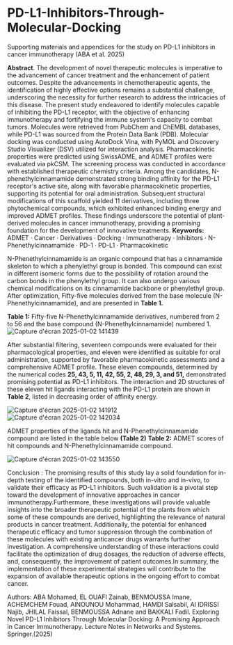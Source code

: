 # PD-L1-Inhibitors-Through-Molecular-Docking
Supporting materials and appendices for the study on PD-L1 inhibitors in cancer immunotherapy (ABA et al. 2025)

**Abstract**. The development of novel therapeutic molecules is imperative to the advancement of cancer treatment and the enhancement of patient outcomes. Despite the advancements in chemotherapeutic agents, the identification of highly effective options remains a substantial challenge, underscoring the necessity for further research to address the intricacies of this disease. The present study endeavored to identify molecules capable of inhibiting the PD-L1 receptor, with the objective of enhancing immunotherapy and fortifying the immune system's capacity to combat tumors. Molecules were retrieved from PubChem and ChEMBL databases, while PD-L1 was sourced from the Protein Data Bank (PDB). Molecular docking was conducted using AutoDock Vina, with PyMOL and Discovery Studio Visualizer (DSV) utilized for interaction analysis. Pharmacokinetic properties were predicted using SwissADME, and ADMET profiles were evaluated via pkCSM. The screening process was conducted in accordance with established therapeutic chemistry criteria. Among the candidates, N-phenethylcinnamamide demonstrated strong binding affinity for the PD-L1 receptor's active site, along with favorable pharmacokinetic properties, supporting its potential for oral administration. Subsequent structural modifications of this scaffold yielded 11 derivatives, including three phytochemical compounds, which exhibited enhanced binding energy and improved ADMET profiles. These findings underscore the potential of plant-derived molecules in cancer immunotherapy, providing a promising foundation for the development of innovative treatments.
**Keywords:** ADMET · Cancer · Derivatives · Docking · Immunotherapy · Inhibitors · N-Phenethylcinnamamide · PD-1 · PD-L1 · Pharmacokinetic

N-Phenethylcinnamamide is an organic compound that has a cinnamamide skeleton to which a phenylethyl group is bonded. This compound can exist in different isomeric forms due to the possibility of rotation around the carbon bonds in the phenylethyl group. It can also undergo various chemical modifications on its cinnamamide backbone or phenylethyl group. After optimization, Fifty-five molecules derived from the base molecule (N-Phenethylcinnamamide), and are presented in **Table 1.**

**Table 1:** Fifty-five N-Phenethylcinnamamide derivatives, numbered from 2 to 56 and the base compound (N-Phenethylcinnamamide) numbered 1.
![Capture d'écran 2025-01-02 141439](https://github.com/user-attachments/assets/d8804507-8e3e-4578-9770-40b22928c637)

After substantial filtering, seventeen compounds were evaluated for their pharmacological properties, and eleven were identified as suitable for oral administration, supported by favorable pharmacokinetic assessments and a comprehensive ADMET profile. These eleven compounds, determined by the numerical codes **25, 43, 5, 11, 42, 55, 2, 48, 29, 3, and 51,** demonstrated promising potential as PD-L1 inhibitors. The interaction and 2D structures of these eleven hit ligands interacting with the PD-L1 protein are shown in **Table 2**, listed in decreasing order of affinity energy.

![Capture d'écran 2025-01-02 141912](https://github.com/user-attachments/assets/5b6be020-086b-46c9-9a30-043e0f9a545f)
![Capture d'écran 2025-01-02 142034](https://github.com/user-attachments/assets/59c17258-03ca-4ee2-8fed-0ca0b6a1eb10)

ADMET properties of the ligands hit and N-Phenethylcinnamamide compound are listed in the table below **(Table 2)** 
**Table 2:** ADMET scores of hit compounds and N-Phenethylcinnamamide compound.

![Capture d'écran 2025-01-02 143550](https://github.com/user-attachments/assets/7e95204e-0c15-4962-82b3-eb19eb35ffd0)

Conclusion : The promising results of this study lay a solid foundation for in-depth testing of the identified compounds, both in-vitro and in-vivo, to validate their efficacy as PD-L1 inhibitors. Such validation is a pivotal step toward the development of innovative approaches in cancer immunotherapy.Furthermore, these investigations will provide valuable insights into the broader therapeutic potential of the plants from which some of these compounds are derived, highlighting the relevance of natural products in cancer treatment. Additionally, the potential for enhanced therapeutic efficacy and tumor suppression through the combination of these molecules with existing anticancer drugs warrants further investigation. A comprehensive understanding of these interactions could facilitate the optimization of drug dosages, the reduction of adverse effects, and, consequently, the improvement of patient outcomes.In summary, the implementation of these experimental strategies will contribute to the expansion of available therapeutic options in the ongoing effort to combat cancer.

Authors: ABA Mohamed, EL OUAFI Zainab, BENMOUSSA Imane, ACHEMCHEM Fouad, AlNOUNOU Mohammad, HAMDI Salsabil, Al IDRISSI Najib, JHILAL Faissal, BENMOUSSA Adnane and BAKKALI Fadil. Exploring Novel PD-L1 Inhibitors Through Molecular Docking: A Promising Approach in Cancer Immunotherapy. Lecture Notes in Networks and Systems. Springer.(2025)
